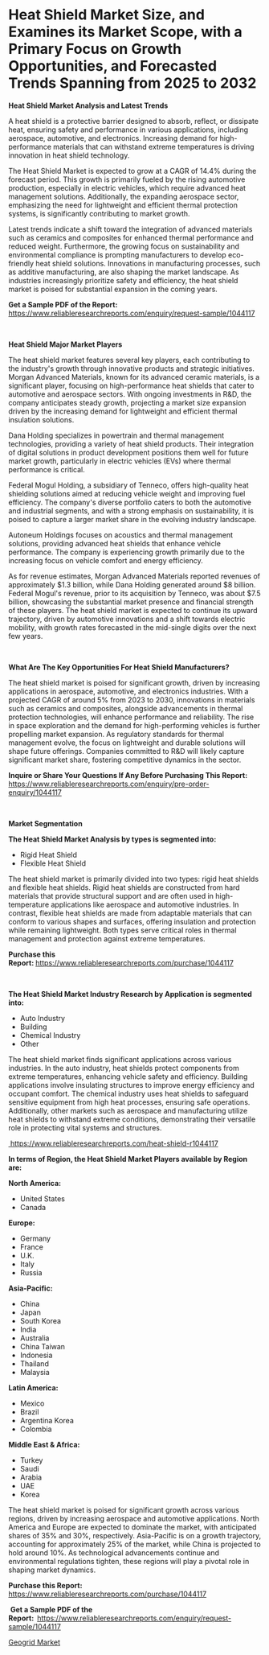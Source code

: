 <p><h1>Heat Shield Market Size, and Examines its Market Scope, with a Primary Focus on Growth Opportunities, and Forecasted Trends Spanning from 2025 to 2032</h1></p><p><strong>Heat Shield Market Analysis and Latest Trends</strong></p>
<p><p>A heat shield is a protective barrier designed to absorb, reflect, or dissipate heat, ensuring safety and performance in various applications, including aerospace, automotive, and electronics. Increasing demand for high-performance materials that can withstand extreme temperatures is driving innovation in heat shield technology.</p><p>The Heat Shield Market is expected to grow at a CAGR of 14.4% during the forecast period. This growth is primarily fueled by the rising automotive production, especially in electric vehicles, which require advanced heat management solutions. Additionally, the expanding aerospace sector, emphasizing the need for lightweight and efficient thermal protection systems, is significantly contributing to market growth.</p><p>Latest trends indicate a shift toward the integration of advanced materials such as ceramics and composites for enhanced thermal performance and reduced weight. Furthermore, the growing focus on sustainability and environmental compliance is prompting manufacturers to develop eco-friendly heat shield solutions. Innovations in manufacturing processes, such as additive manufacturing, are also shaping the market landscape. As industries increasingly prioritize safety and efficiency, the heat shield market is poised for substantial expansion in the coming years.</p></p>
<p><strong>Get a Sample PDF of the Report:&nbsp;</strong> <a href="https://www.reliableresearchreports.com/enquiry/request-sample/1044117?utm_campaign=2797&utm_medium=2&utm_source=Github&utm_content=ia&utm_term=02042025&utm_id=heat-shield">https://www.reliableresearchreports.com/enquiry/request-sample/1044117</a></p>
<p>&nbsp;</p>
<p><strong>Heat Shield Major Market Players</strong></p>
<p><p>The heat shield market features several key players, each contributing to the industry's growth through innovative products and strategic initiatives. Morgan Advanced Materials, known for its advanced ceramic materials, is a significant player, focusing on high-performance heat shields that cater to automotive and aerospace sectors. With ongoing investments in R&D, the company anticipates steady growth, projecting a market size expansion driven by the increasing demand for lightweight and efficient thermal insulation solutions.</p><p>Dana Holding specializes in powertrain and thermal management technologies, providing a variety of heat shield products. Their integration of digital solutions in product development positions them well for future market growth, particularly in electric vehicles (EVs) where thermal performance is critical.</p><p>Federal Mogul Holding, a subsidiary of Tenneco, offers high-quality heat shielding solutions aimed at reducing vehicle weight and improving fuel efficiency. The company's diverse portfolio caters to both the automotive and industrial segments, and with a strong emphasis on sustainability, it is poised to capture a larger market share in the evolving industry landscape.</p><p>Autoneum Holdings focuses on acoustics and thermal management solutions, providing advanced heat shields that enhance vehicle performance. The company is experiencing growth primarily due to the increasing focus on vehicle comfort and energy efficiency.</p><p>As for revenue estimates, Morgan Advanced Materials reported revenues of approximately $1.3 billion, while Dana Holding generated around $8 billion. Federal Mogul's revenue, prior to its acquisition by Tenneco, was about $7.5 billion, showcasing the substantial market presence and financial strength of these players. The heat shield market is expected to continue its upward trajectory, driven by automotive innovations and a shift towards electric mobility, with growth rates forecasted in the mid-single digits over the next few years.</p></p>
<p>&nbsp;</p>
<p><strong>What Are The Key Opportunities For Heat Shield Manufacturers?</strong></p>
<p><p>The heat shield market is poised for significant growth, driven by increasing applications in aerospace, automotive, and electronics industries. With a projected CAGR of around 5% from 2023 to 2030, innovations in materials such as ceramics and composites, alongside advancements in thermal protection technologies, will enhance performance and reliability. The rise in space exploration and the demand for high-performing vehicles is further propelling market expansion. As regulatory standards for thermal management evolve, the focus on lightweight and durable solutions will shape future offerings. Companies committed to R&D will likely capture significant market share, fostering competitive dynamics in the sector.</p></p>
<p><strong>Inquire or Share Your Questions If Any Before Purchasing This Report:</strong> <a href="https://www.reliableresearchreports.com/enquiry/pre-order-enquiry/1044117?utm_campaign=2797&utm_medium=2&utm_source=Github&utm_content=ia&utm_term=02042025&utm_id=heat-shield">https://www.reliableresearchreports.com/enquiry/pre-order-enquiry/1044117</a></p>
<p>&nbsp;</p>
<p><strong>Market Segmentation</strong></p>
<p><strong>The Heat Shield Market Analysis by types is segmented into:</strong></p>
<p><ul><li>Rigid Heat Shield</li><li>Flexible Heat Shield</li></ul></p>
<p><p>The heat shield market is primarily divided into two types: rigid heat shields and flexible heat shields. Rigid heat shields are constructed from hard materials that provide structural support and are often used in high-temperature applications like aerospace and automotive industries. In contrast, flexible heat shields are made from adaptable materials that can conform to various shapes and surfaces, offering insulation and protection while remaining lightweight. Both types serve critical roles in thermal management and protection against extreme temperatures.</p></p>
<p><strong>Purchase this Report:&nbsp;</strong><a href="https://www.reliableresearchreports.com/purchase/1044117?utm_campaign=2797&utm_medium=2&utm_source=Github&utm_content=ia&utm_term=02042025&utm_id=heat-shield">https://www.reliableresearchreports.com/purchase/1044117</a></p>
<p>&nbsp;</p>
<p><strong>The Heat Shield Market Industry Research by Application is segmented into:</strong></p>
<p><ul><li>Auto Industry</li><li>Building</li><li>Chemical Industry</li><li>Other</li></ul></p>
<p><p>The heat shield market finds significant applications across various industries. In the auto industry, heat shields protect components from extreme temperatures, enhancing vehicle safety and efficiency. Building applications involve insulating structures to improve energy efficiency and occupant comfort. The chemical industry uses heat shields to safeguard sensitive equipment from high heat processes, ensuring safe operations. Additionally, other markets such as aerospace and manufacturing utilize heat shields to withstand extreme conditions, demonstrating their versatile role in protecting vital systems and structures.</p></p>
<p><a href="https://www.reliableresearchreports.com/heat-shield-r1044117?utm_campaign=2797&utm_medium=2&utm_source=Github&utm_content=ia&utm_term=02042025&utm_id=heat-shield">&nbsp;https://www.reliableresearchreports.com/heat-shield-r1044117</a></p>
<p><strong>In terms of Region, the Heat Shield Market Players available by Region are:</strong></p>
<p>
    <p> <strong> North America: </strong>
        <ul>
            <li>United States</li>
            <li>Canada</li>
        </ul>
        </p> 
    <p> <strong> Europe: </strong>
        <ul>
            <li>Germany</li>
            <li>France</li>
            <li>U.K.</li>
            <li>Italy</li>
            <li>Russia</li>
        </ul>
        </p> 
    <p> <strong> Asia-Pacific: </strong>
        <ul>
            <li>China</li>
            <li>Japan</li>
            <li>South Korea</li>
            <li>India</li>
            <li>Australia</li>
            <li>China Taiwan</li>
            <li>Indonesia</li>
            <li>Thailand</li>
            <li>Malaysia</li>
        </ul>
        </p> 
    <p> <strong> Latin America: </strong>
        <ul>
            <li>Mexico</li>
            <li>Brazil</li>
            <li>Argentina Korea</li>
            <li>Colombia</li>
        </ul>
        </p> 
    <p> <strong> Middle East & Africa: </strong>
        <ul>
            <li>Turkey</li>
            <li>Saudi</li>
            <li>Arabia</li>
            <li>UAE</li>
            <li>Korea</li>
        </ul>
    </p>
    </p>
<p><p>The heat shield market is poised for significant growth across various regions, driven by increasing aerospace and automotive applications. North America and Europe are expected to dominate the market, with anticipated shares of 35% and 30%, respectively. Asia-Pacific is on a growth trajectory, accounting for approximately 25% of the market, while China is projected to hold around 10%. As technological advancements continue and environmental regulations tighten, these regions will play a pivotal role in shaping market dynamics.</p></p>
<p><strong>Purchase this Report: </strong><a href="https://www.reliableresearchreports.com/purchase/1044117?utm_campaign=2797&utm_medium=2&utm_source=Github&utm_content=ia&utm_term=02042025&utm_id=heat-shield">https://www.reliableresearchreports.com/purchase/1044117</a></p>
<p>&nbsp;<strong>Get a Sample PDF of the Report:&nbsp;&nbsp;</strong><a href="https://www.reliableresearchreports.com/enquiry/request-sample/1044117?utm_campaign=2797&utm_medium=2&utm_source=Github&utm_content=ia&utm_term=02042025&utm_id=heat-shield">https://www.reliableresearchreports.com/enquiry/request-sample/1044117</a></p>
<p><strong></strong></p>
<p><p><a href="https://github.com/shirleenfraker87/Market-Research-Report-List-1/blob/main/geogrid-market.md?utm_campaign=2797&utm_medium=2&utm_source=Github&utm_content=ia&utm_term=02042025&utm_id=heat-shield">Geogrid Market</a></p></p>
